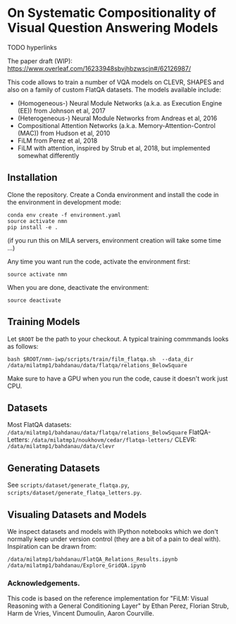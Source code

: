 # On Systematic Compositionality of Visual Question Answering Models

TODO hyperlinks

The paper draft (WIP): https://www.overleaf.com/16233948sbvjhbzwscjn#/62126987/

This code allows to train a number of VQA models on CLEVR, SHAPES and also on a family of custom FlatQA datasets.
The models available include:

- (Homogeneous-) Neural Module Networks (a.k.a. as Execution Engine (EE)) from Johnson et al, 2017
- (Heterogeneous-) Neural Module Networks from Andreas et al, 2016
- Compositional Attention Networks (a.k.a. Memory-Attention-Control (MAC)) from Hudson et al, 2010
- FiLM from Perez et al, 2018
- FiLM with attention, inspired by Strub et al, 2018, but implemented somewhat differently

## Installation

Clone the repository. Create a Conda environment and install the code in the environment in development mode:

```
conda env create -f environment.yaml
source activate nmn
pip install -e . 
```

(if you run this on MILA servers, environment creation will take some time ...)

Any time you want run the code, activate the environment first:

```
source activate nmn
```

When you are done, deactivate the environment:

```
source deactivate
```

## Training Models

Let `$ROOT` be the path to your checkout. A typical training commmands looks as follows:

```
bash $ROOT/nmn-iwp/scripts/train/film_flatqa.sh  --data_dir /data/milatmp1/bahdanau/data/flatqa/relations_BelowSquare
```

Make sure to have a GPU when you run the code, cause it doesn't work just CPU.

##  Datasets

Most FlatQA datasets: `/data/milatmp1/bahdanau/data/flatqa/relations_BelowSquare`
FlatQA-Letters: `/data/milatmp1/noukhovm/cedar/flatqa-letters/`
CLEVR: `/data/milatmp1/bahdanau/data/clevr`

## Generating Datasets

See `scripts/dataset/generate_flatqa.py`, `scripts/dataset/generate_flatqa_letters.py`.

## Visualing Datasets and Models

We inspect datasets and models with IPython notebooks which we don't normally keep under version control
(they are a bit of a pain to deal with). Inspiration can be drawn from:

```
/data/milatmp1/bahdanau/FlatQA_Relations_Results.ipynb
/data/milatmp1/bahdanau/Explore_GridQA.ipynb
```

### Acknowledgements.

This code is based on the reference implementation for "FiLM: Visual Reasoning with a General Conditioning Layer" by Ethan Perez, Florian Strub, Harm de Vries, Vincent Dumoulin, Aaron Courville.
